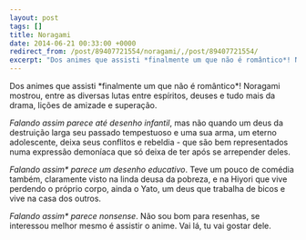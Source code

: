 ```yaml
---
layout: post
tags: []
title: Noragami
date: 2014-06-21 00:33:00 +0000
redirect_from: /post/89407721554/noragami/,/post/89407721554/
excerpt: "Dos animes que assisti *finalmente um que não é romântico*! Noragami mostrou, entre as diversas lutas entre espíritos, deuses e tudo mais da drama, lições de amizade e superação."
---
```


Dos animes que assisti \*finalmente um que não é romântico\*! Noragami
mostrou, entre as diversas lutas entre espíritos, deuses e tudo mais da
drama, lições de amizade e superação.

*Falando assim parece até desenho infantil*, mas não quando um deus da
destruição larga seu passado tempestuoso e uma sua arma, um eterno
adolescente, deixa seus conflitos e rebeldia - que são bem representados
numa expressão demoníaca que só deixa de ter após se arrepender deles.

*Falando assim\* parece um desenho educativo*. Teve um pouco de comédia
também, claramente visto na linda deusa da pobreza, e na Hiyori que vive
perdendo o próprio corpo, ainda o Yato, um deus que trabalha de bicos e
vive na casa dos outros.

*Falando assim\* parece nonsense*. Não sou bom para resenhas, se
interessou melhor mesmo é assistir o anime. Vai lá, tu vai gostar dele.


